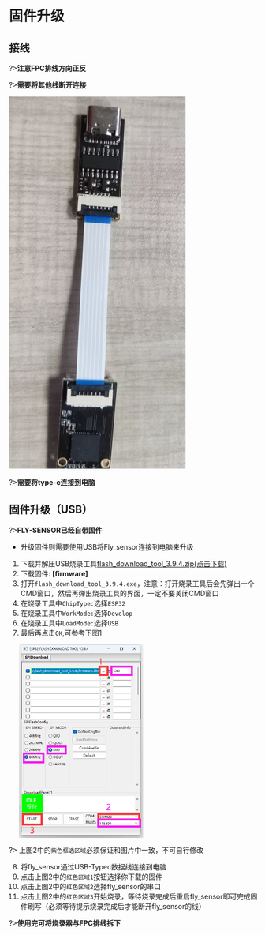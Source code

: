 # 固件升级

## 接线

?>**注意FPC排线方向正反**

?>**需要将其他线断开连接**

![usb](../../images/boards/fly_sensor/usb.png)

?>**需要将type-c连接到电脑**

## 固件升级（USB）

?>**FLY-SENSOR已经自带固件**
* 升级固件则需要使用USB将Fly_sensor连接到电脑来升级

1. 下载并解压USB烧录工具[flash_download_tool_3.9.4.zip(点击下载)](https://cdn.mellow.klipper.cn/Utils/flash_download_tool_3.9.4.zip)
2. 下载固件: **[firmware]**
3. 打开``flash_download_tool_3.9.4.exe``，注意：打开烧录工具后会先弹出一个CMD窗口，然后再弹出烧录工具的界面，一定不要关闭CMD窗口
4. 在烧录工具中``ChipType:``选择``ESP32``
5. 在烧录工具中``WorkMode:``选择``Develop``
6. 在烧录工具中``LoadMode:``选择``USB``
7. 最后再点击``OK``,可参考下图1

<div style="display:flex;flex-direction:row;">
    <div style="width:20px;"></div>
    <img src="../../images/boards/fly_sensor/flash.png" style="width:50%;" />
</div>



?> 上图2中的``紫色框选区域``必须保证和图片中一致，不可自行修改

8. 将fly_sensor通过USB-Typec数据线连接到电脑
9. 点击上图2中的``红色区域1``按钮选择你下载的固件
10. 点击上图2中的``红色区域2``选择fly_sensor的串口
11. 点击上图2中的``红色区域3``开始烧录，等待烧录完成后重启fly_sensor即可完成固件刷写（必须等待提示烧录完成后才能断开fly_sensor的线）

?>**使用完可将烧录器与FPC排线拆下**
